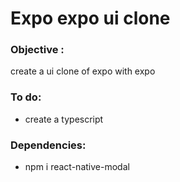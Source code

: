 # Expo expo ui clone

### Objective : 
create a ui clone of expo with expo 

### To do:
- create a typescript 



### Dependencies:
-  npm i react-native-modal